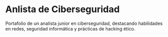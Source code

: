 # Anlista de Ciberseguridad
Portafolio de un analista junior en ciberseguridad, destacando habilidades en redes, seguridad informática y prácticas de hacking ético.

